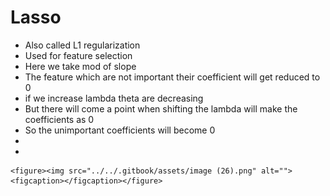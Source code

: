 # Lasso

* Also called L1 regularization
* Used for feature selection
* Here we take mod of slope
* The feature which are not important their coefficient will get reduced to 0
* &#x20;if we increase lambda theta are decreasing
* But there will come a point when shifting the lambda will make the coefficients as 0
* So the unimportant coefficients will become 0
* &#x20;
*

    <figure><img src="../../.gitbook/assets/image (26).png" alt=""><figcaption></figcaption></figure>
